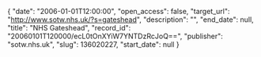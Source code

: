 {
  "date": "2006-01-01T12:00:00", 
  "open_access": false, 
  "target_url": "http://www.sotw.nhs.uk/?s=gateshead", 
  "description": "", 
  "end_date": null, 
  "title": "NHS Gateshead", 
  "record_id": "20060101T120000/ecL0tOnXYiW7YNTDzRcJoQ==", 
  "publisher": "sotw.nhs.uk", 
  "slug": 136020227, 
  "start_date": null
}

